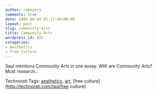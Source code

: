 ```yaml
---
author: robmyers
comments: true
date: 2005-08-09 05:17:08+00:00
layout: post
slug: community-arts
title: Community Arts
wordpress_id: 622
categories:
- Aesthetics
- Free Culture
---
```


  
Saul mentions Community Arts in one essay. WtK are Community Arts? Must research...  


  


Technorati Tags: [aesthetics](http://technorati.com/tag/aesthetics), [art](http://technorati.com/tag/art), [free culture](http://technorati.com/tag/free culture)

  


